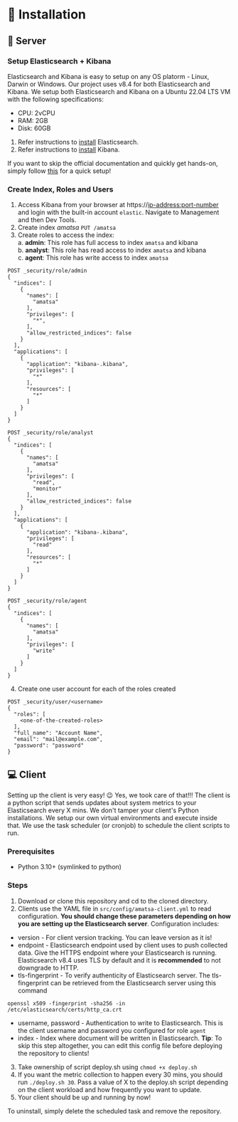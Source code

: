 # 🧰 Installation

## 🚀 Server
### Setup Elasticsearch + Kibana
Elasticsearch and Kibana is easy to setup on any OS platorm - Linux, Darwin or Windows. Our project uses v8.4 for both Elasticsearch and Kibana.
We setup both Elasticsearch and Kibana on a Ubuntu 22.04 LTS VM with the following specifications:
* CPU: 2vCPU
* RAM: 2GB
* Disk: 60GB

1. Refer instructions to [install](https://www.elastic.co/guide/en/elasticsearch/reference/8.4/install-elasticsearch.html) Elasticsearch.
2. Refer instructions to [install](https://www.elastic.co/guide/en/kibana/current/install.html) Kibana.

If you want to skip the official documentation and quickly get hands-on, simply follow [this](https://std.rocks/gnulinux_siem_01_install_v8.html) for a quick setup!

### Create Index, Roles and Users
1. Access Kibana from your browser at https://<ip-address:port-number> and login with the built-in account `elastic`. Navigate to Management and then Dev Tools.
2. Create index *amatsa*
`PUT /amatsa`
2. Create roles to access the index:<br/>
a. **admin**: This role has full access to index `amatsa` and kibana<br/>
b. **analyst**: This role has read access to index `amatsa` and kibana<br/>
c. **agent**: This role has write access to index `amatsa`<br/>
```
POST _security/role/admin
{
  "indices": [
    {
      "names": [
        "amatsa"
      ],
      "privileges": [
        "*",
      ],
      "allow_restricted_indices": false
    }
  ],
  "applications": [
    {
      "application": "kibana-.kibana",
      "privileges": [
        "*"
      ],
      "resources": [
        "*"
      ]
    }
  ]
}
```
```
POST _security/role/analyst
{
  "indices": [
    {
      "names": [
        "amatsa"
      ],
      "privileges": [
        "read",
        "monitor"
      ],
      "allow_restricted_indices": false
    }
  ],
  "applications": [
    {
      "application": "kibana-.kibana",
      "privileges": [
        "read"
      ],
      "resources": [
        "*"
      ]
    }
  ]
}
```
```
POST _security/role/agent
{
  "indices": [
    {
      "names": [
        "amatsa"
      ],
      "privileges": [
        "write"
      ]
    }
  ]
}
```
4. Create one user account for each of the roles created
```
POST _security/user/<username>
{
  "roles": [
    <one-of-the-created-roles>
  ],
  "full_name": "Account Name",
  "email": "mail@example.com",
  "password": "password"
}
```

## 💻 Client
Setting up the client is very easy! 😉 Yes, we took care of that!!! The client is a python script that sends updates about system metrics to your Elasticsearch every X mins. We don't tamper your client's Python installations. We setup our own virtual environments and execute inside that. We use the task scheduler (or cronjob) to schedule the client scripts to run.
### Prerequisites
*   Python 3.10+ (symlinked to python)
### Steps
1.  Download or clone this repository and cd to the cloned directory.
2.  Clients use the YAML file in `src/config/amatsa-client.yml` to read configuration. **You should change these parameters depending on how you are setting up the Elasticsearch server**. Configuration includes:
*    version - For client version tracking. You can leave version as it is!
*    endpoint - Elasticsearch endpoint used by client uses to push collected data. Give the HTTPS endpoint where your Elasticsearch is running. Elasticsearch v8.4 uses TLS by default and it is **recommended** to not downgrade to HTTP.
*    tls-fingerprint - To verify authenticity of Elasticsearch server. The tls-fingerprint can be retrieved from the Elasticsearch server using this command
```
openssl x509 -fingerprint -sha256 -in /etc/elasticsearch/certs/http_ca.crt
```
*    username, password - Authentication to write to Elasticsearch. This is the client username and password you configured for role `agent`
*    index - Index where document will be written in Elasticsearch. **Tip**: To skip this step altogether, you can edit this config file before deploying the repository to clients!
3.  Take ownership of script deploy.sh using `chmod +x deploy.sh`
4.  If you want the metric collection to happen every 30 mins, you should run `./deploy.sh 30`. Pass a value of X to the deploy.sh script depending on the client workload and how frequently you want to update.
5.  Your client should be up and running by now!

To uninstall, simply delete the scheduled task and remove the repository.